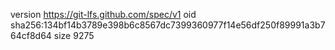 version https://git-lfs.github.com/spec/v1
oid sha256:134bf14b3789e398b6c8567dc7399360977f14e56df250f89991a3b764cf8d64
size 9275
